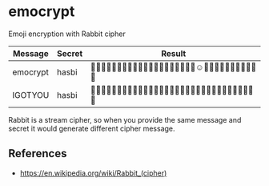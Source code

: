 # emocrypt
Emoji encryption with Rabbit cipher

| Message | Secret | Result |
|---|---|---|
| emocrypt | hasbi | 🤒😵🤨😚😁😐🤕😉🤮🥴🙁🤐😎😙😑😛😃🥳🤠😶☺🤥😆😎😆😘🙂🤓😎😒😘🤫 |
| IGOTYOU | hasbi | 🤒😵🤨😚😁😐🤕😉🤮🥴😕🤨😘🤭🤢😚😆😁😘😀😆🤨😅🤑😌😎😋🤮😗😄😒😬 |

Rabbit is a stream cipher, so when you provide the same message and secret it would generate different cipher message.

## References
* https://en.wikipedia.org/wiki/Rabbit_(cipher)
